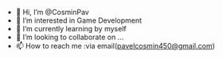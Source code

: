 - 👋 Hi, I’m @CosminPav
- 👀 I’m interested in Game Development
- 🌱 I’m currently learning by myself
- 💞️ I’m looking to collaborate on ...
- 📫 How to reach me :via email(pavelcosmin450@gmail.com)

<!---
CosminPav/CosminPav is a ✨ special ✨ repository because its `README.md` (this file) appears on your GitHub profile.
You can click the Preview link to take a look at your changes.
--->

